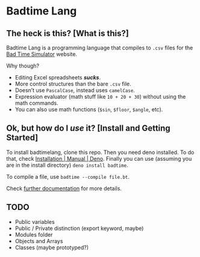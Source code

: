 # Badtime Lang

## The heck is this? [What is this?]

Badtime Lang is a programming language that compiles to `.csv` files for the
[Bad Time Simulator](http://jcw87.github.io/c2-sans-fight/) website.

Why though?

* Editing Excel spreadsheets ***sucks***.
* More control structures than the bare `.csv` file.
* Doesn’t use `PascalCase`, instead uses `camelCase`.
* Expression evaluator (math stuff like `10 + 20 + 30`) without using the math
  commands.
* You can also use math functions (`$sin`, `$floor`, `$angle`, etc).

## Ok, but how do I *use* it? \[Install and Getting Started\]

To install badtimelang, clone this repo. Then you need deno installed. To do that, check [Installation | Manual | Deno](https://deno.land/manual@v1.36.4/getting_started/installation). Finally you can use (assuming you are in the install directory) `deno install badtime`.

To compile a file, use `badtime --compile file.bt`.

Check [further documentation](docs/README.md) for more details.

## TODO

* Public variables
* Public / Private distinction (export keyword, maybe)
* Modules folder
* Objects and Arrays
* Classes (maybe prototyped?)